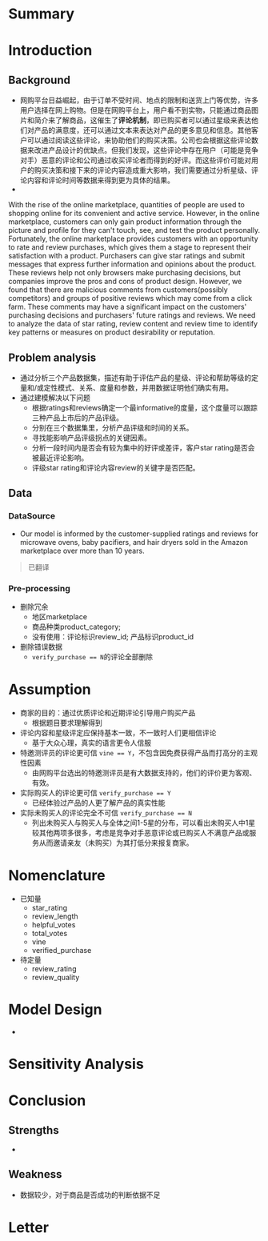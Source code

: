 # Summary

# Introduction
## Background
- 网购平台日益崛起，由于订单不受时间、地点的限制和送货上门等优势，许多用户选择在网上购物。但是在网购平台上，用户看不到实物，只能通过商品图片和简介来了解商品，这催生了**评论机制**，即已购买者可以通过星级来表达他们对产品的满意度，还可以通过文本来表达对产品的更多意见和信息。其他客户可以通过阅读这些评论，来协助他们的购买决策。公司也会根据这些评论数据来改进产品设计的优缺点。但我们发现，这些评论中存在用户（可能是竞争对手）恶意的评论和公司通过收买评论者而得到的好评。而这些评价可能对用户的购买决策和接下来的评论内容造成重大影响，我们需要通过分析星级、评论内容和评论时间等数据来得到更为具体的结果。
- 
With the rise of the online marketplace, quantities of people are used to shopping online for its convenient and active service.  However, in the online marketplace, customers can only gain product information through the picture and profile for they can't touch, see, and test the product personally. Fortunately, the online marketplace provides customers with an opportunity to rate and review purchases, which gives them a stage to represent their satisfaction with a product. Purchasers can give star ratings and submit messages that express further information and opinions about the product. These reviews help not only browsers make purchasing decisions, but companies improve the pros and cons of product design. However, we found that there are malicious comments from customers(possibly competitors) and groups of positive reviews which may come from a click farm. These comments may have a significant impact on the customers' purchasing decisions and purchasers' future ratings and reviews. We need to analyze the data of star rating, review content and review time to identify key patterns or measures on product desirability or reputation.
## Problem analysis
- 通过分析三个产品数据集，描述有助于评估产品的星级、评论和帮助等级的定量和/或定性模式、关系、度量和参数，并用数据证明他们确实有用。
- 通过建模解决以下问题
	- 根据ratings和reviews确定一个最informative的度量，这个度量可以跟踪三种产品上市后的产品评级。
	- 分别在三个数据集里，分析产品评级和时间的关系。
	- 寻找能影响产品评级拐点的关键因素。
	- 分析一段时间内是否会有较为集中的好评或差评，客户star rating是否会被最近评论影响。
	- 评级star rating和评论内容review的关键字是否匹配。
## Data
### DataSource
- Our model is informed by the customer-supplied ratings and reviews for microwave ovens, baby pacifiers, and hair dryers sold in the Amazon marketplace over more than 10 years.
> 已翻译
### Pre-processing
- 删除冗余
	- 地区marketplace
	- 商品种类product_category;
	- 没有使用：评论标识review_id; 产品标识product_id
- 删除错误数据
	- `verify_purchase == N`的评论全部删除

# Assumption
- 商家的目的：通过优质评论和近期评论引导用户购买产品
	- 根据题目要求理解得到
- 评论内容和星级评定应保持基本一致，不一致时人们更相信评论
	- 基于大众心理，真实的语言更令人信服
- 特邀测评员的评论更可信 `vine == Y`，不包含因免费获得产品而打高分的主观性因素
	- 由网购平台选出的特邀测评员是有大数据支持的，他们的评价更为客观、有效。
- 实际购买人的评论更可信 `verify_purchase == Y`
	- 已经体验过产品的人更了解产品的真实性能
- 实际未购买人的评论完全不可信 `verify_purchase == N`
	- 列出未购买人与购买人与全体之间1-5星的分布，可以看出未购买人中1星较其他两项多很多，考虑是竞争对手恶意评论或已购买人不满意产品或服务从而邀请亲友（未购买）为其打低分来报复商家。

# Nomenclature
- 已知量
	- star_rating
	- review_length
	- helpful_votes
	- total_votes
	- vine
	- verified_purchase
- 待定量
	- review_rating
	- review_quality

# Model Design
- 

# Sensitivity Analysis

# Conclusion
## Strengths
- 
## Weakness
- 数据较少，对于商品是否成功的判断依据不足

# Letter